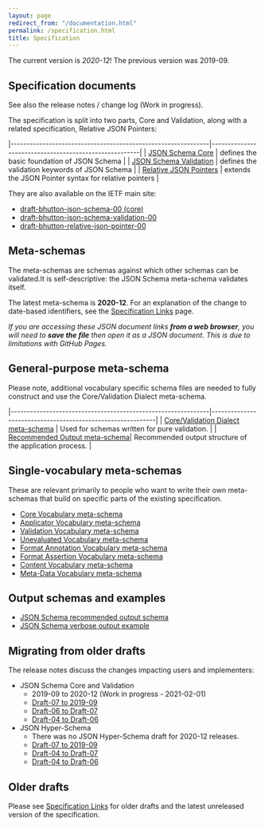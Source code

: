 ```yaml
---
layout: page
redirect_from: "/documentation.html"
permalink: /specification.html
title: Specification
---
```


The current version is *2020-12*!
The previous version was 2019-09.

Specification documents
-----------------------

See also the release notes / change log (Work in progress).

The specification is split into two parts, Core and Validation, along with a related specification, Relative JSON Pointers:

|--------------------------------------------------------------|-------------------------------------------------------|
| [JSON Schema Core](draft/2020-12/json-schema-core.html)             | defines the basic foundation of JSON Schema           |
| [JSON Schema Validation](draft/2020-12/json-schema-validation.html) | defines the validation keywords of JSON Schema        |
| [Relative JSON Pointers](draft/2020-12/relative-json-pointer.html)  | extends the JSON Pointer syntax for relative pointers |

They are also available on the IETF main site:
* [draft-bhutton-json-schema-00 (core)](https://tools.ietf.org/html/draft-bhutton-json-schema-00)
* [draft-bhutton-json-schema-validation-00](https://tools.ietf.org/html/draft-bhutton-json-schema-validation-00)
* [draft-bhutton-relative-json-pointer-00](https://tools.ietf.org/html/draft-bhutton-relative-json-pointer-00)

Meta-schemas
------------

The meta-schemas are schemas against which other schemas can be validated.It is self-descriptive: the JSON Schema meta-schema validates itself.

The latest meta-schema is **2020-12**.  For an explanation of the change to date-based identifiers, see the [Specification Links](specification-links.html) page.

_If you are accessing these JSON document links **from a web browser**, you will need to **save the file** then open it as a JSON document.  This is due to limitations with GitHub Pages._

## General-purpose meta-schema

Please note, additional vocabulary specific schema files are needed to fully construct and use the Core/Validation Dialect meta-schema.

|--------------------------------------------------------------|------------------------------------------------------------|
| [Core/Validation Dialect meta-schema](draft/2020-12/schema)  | Used for schemas written for pure validation.              |
| [Recommended Output meta-schema](draft/2020-12/output/schema)| Recommended output structure of the application process.   |

## Single-vocabulary meta-schemas

These are relevant primarily to people who want to write their own meta-schemas that build on specific parts of the existing specification.

- [Core Vocabulary meta-schema](draft/2020-12/meta/core)
- [Applicator Vocabulary meta-schema](draft/2020-12/meta/applicator)
- [Validation Vocabulary meta-schema](draft/2020-12/meta/validation)
- [Unevaluated Vocabulary meta-schema](draft/2020-12/meta/unevaluated)
- [Format Annotation Vocabulary meta-schema](draft/2020-12/meta/format-annotation)
- [Format Assertion Vocabulary meta-schema](draft/2020-12/meta/format-assertion)
- [Content Vocabulary meta-schema](draft/2020-12/meta/content)
- [Meta-Data Vocabulary meta-schema](draft/2020-12/meta/meta-data)

## Output schemas and examples
- [JSON Schema recommended output schema](draft/2020-12/output/schema)
- [JSON Schema verbose output example](draft/2020-12/output/verbose-example)

Migrating from older drafts
-------------

The release notes discuss the changes impacting users and implementers:

- JSON Schema Core and Validation
    - 2019-09 to 2020-12 (Work in progress - 2021-02-01)
    - [Draft-07 to 2019-09](draft/2019-09/release-notes.html)
    - [Draft-06 to Draft-07](draft-07/json-schema-release-notes.html)
    - [Draft-04 to Draft-06](draft-06/json-schema-release-notes.html)
- JSON Hyper-Schema
    - There was no JSON Hyper-Schema draft for 2020-12 releases.
    - [Draft-07 to 2019-09](draft/2019-09/release-notes.html#hyper-schema-vocabulary)
    - [Draft-04 to Draft-07](draft-07/json-hyper-schema-release-notes.html)
    - [Draft-04 to Draft-06](draft-06/json-hyper-schema-release-notes.html)

Older drafts
------------

Please see [Specification Links](specification-links.md) for older drafts and the latest unreleased version of the specification.
